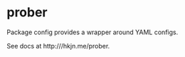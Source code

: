 prober
=====

Package config provides a wrapper around YAML configs.

See docs at http:///hkjn.me/prober.
